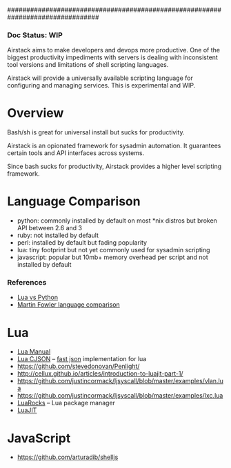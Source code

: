################################################################################

### Doc Status: WIP

Airstack aims to make developers and devops more productive. One of the biggest productivity
impediments with servers is dealing with inconsistent tool versions and limitations of
shell scripting languages.

Airstack will provide a universally available scripting language for configuring and
managing services. This is experimental and WIP.


# Overview

Bash/sh is great for universal install but sucks for productivity.

Airstack is an opionated framework for sysadmin automation.
It guarantees certain tools and API interfaces across systems.

Since bash sucks for productivity, Airstack provides a higher level scripting framework.


# Language Comparison

- python: commonly installed by default on most *nix distros but broken API between 2.6 and 3
- ruby: not installed by default
- perl: installed by default but fading popularity
- lua: tiny footprint but not yet commonly used for sysadmin scripting
- javascript: popular but 10mb+ memory overhead per script and not installed by default

### References
- [Lua vs Python](http://lua-users.org/wiki/LuaVersusPython)
- [Martin Fowler language comparison](http://martinsprogrammingblog.blogspot.com/2013/01/embedding-new-runtime-into-your-legacy.html?m=1)



# Lua

- [Lua Manual](http://www.lua.org/manual/5.2/)
- [Lua CJSON](http://www.kyne.com.au/~mark/software/lua-cjson-manual.html) – [fast json](http://lua-users.org/wiki/JsonModules) implementation for lua
- https://github.com/stevedonovan/Penlight/
- http://cellux.github.io/articles/introduction-to-luajit-part-1/
- https://github.com/justincormack/ljsyscall/blob/master/examples/vlan.lua
- https://github.com/justincormack/ljsyscall/blob/master/examples/lxc.lua
- [LuaRocks](http://luarocks.org/en/Rockspec_format) – Lua package manager
- [LuaJIT](http://luajit.org/install.html)


# JavaScript

- https://github.com/arturadib/shelljs

